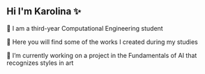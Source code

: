 ## Hi I'm Karolina ✨

 🧠 I am a third-year Computational Engineering student
 
 🔭 Here you will find some of the works I created during my studies 
 
 🌱 I’m currently working on a project in the Fundamentals of AI that recognizes styles in art
